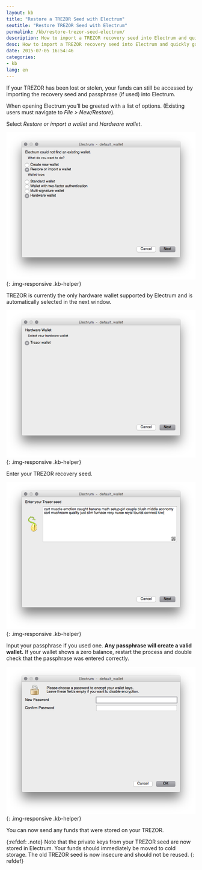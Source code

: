 ```yaml
---
layout: kb
title: "Restore a TREZOR Seed with Electrum"
seotitle: "Restore TREZOR Seed with Electrum"
permalink: /kb/restore-trezor-seed-electrum/
description: How to import a TREZOR recovery seed into Electrum and quickly gain access to funds if a TREZOR is lost, stolen, or damaged.
desc: How to import a TREZOR recovery seed into Electrum and quickly gain access to funds if a TREZOR is lost, stolen, or damaged.
date: 2015-07-05 16:54:46
categories: 
- kb
lang: en
---
```

If your TREZOR has been lost or stolen, your funds can still be accessed by importing the recovery seed and passphrase (if used) into Electrum.

When opening Electrum you’ll be greeted with a list of options. (Existing users must navigate to *File > New/Restore*).

Select *Restore or import a wallet* and *Hardware wallet*.

![restore TREZOR seed electrum][restore]{: .img-responsive .kb-helper}

TREZOR is currently the only hardware wallet supported by Electrum and is automatically selected in the next window.

![hardware Electrum][hardware]{: .img-responsive .kb-helper}

Enter your TREZOR recovery seed.

![TREZOR recovery seed][seed]{: .img-responsive .kb-helper}

Input your passphrase if you used one. **Any passphrase will create a valid wallet.** If your wallet shows a zero balance, restart the process and double check that the passphrase was entered correctly.

![TREZOR passphrase][passphrase]{: .img-responsive .kb-helper}

You can now send any funds that were stored on your TREZOR.

{:refdef: .note}
Note that the private keys from your TREZOR seed are now stored in Electrum. Your funds should immediately be moved to cold storage. The old TREZOR seed is now insecure and should not be reused.
{: refdef}

[restore]: /img/kb/restore.png
[passphrase]: /img/kb/passphrase.png
[hardware]: /img/kb/hardware.png
[seed]: /img/kb/enterseed.png